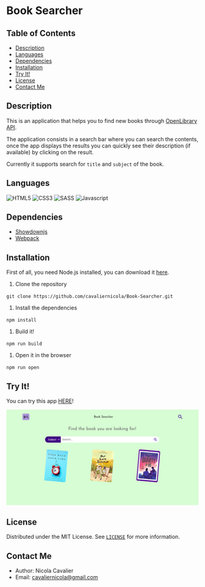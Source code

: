 # Book Searcher

## Table of Contents
* [Description](#description)
* [Languages](#languages)
* [Dependencies](#dependencies)
* [Installation](#installation)
* [Try It!](#try-it)
* [License](#license)
* [Contact Me](#contact-me)

## Description
This is an application that helps you to find new books through [OpenLibrary API](https://openlibrary.org/developers/api).

The application consists in a search bar where you can search the contents, once the app displays the results you can quickly see their description (if available) by clicking on the result.

Currently it supports search for `title` and `subject` of the book.

## Languages
![HTML5](https://img.shields.io/badge/html5-%23E34F26.svg?style=for-the-badge&logo=html5&logoColor=white) ![CSS3](https://img.shields.io/badge/css3-%231572B6.svg?style=for-the-badge&logo=css3&logoColor=white) ![SASS](https://img.shields.io/badge/SASS-hotpink.svg?style=for-the-badge&logo=SASS&logoColor=white) ![Javascript](https://img.shields.io/badge/JavaScript-323330?style=for-the-badge&logo=javascript&logoColor=F7DF1E) 

## Dependencies
* [Showdownjs](https://showdownjs.com/)
* [Webpack](https://webpack.js.org/)

## Installation
First of all, you need Node.js installed, you can download it [here](https://nodejs.org/it/download/).

1. Clone the repository

`git clone https://github.com/cavaliernicola/Book-Searcher.git`
1. Install the dependencies

`npm install`
1. Build it!

`npm run build`
1. Open it in the browser

`npm run open` 

## Try It!
You can try this app [HERE](https://cheery-youtiao-ac82d3.netlify.app/)!

![App Preview](assets/img/photos/showcase.png)

## License
Distributed under the MIT License. See [`LICENSE`](LICENSE) for more information.

## Contact Me
* Author: Nicola Cavalier 
* Email: cavaliernicola@gmail.com
